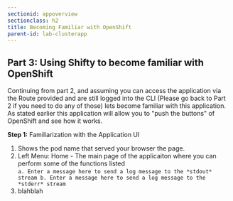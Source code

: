 ```yaml
---
sectionid: appoverview
sectionclass: h2
title: Becoming Familiar with OpenShift
parent-id: lab-clusterapp
---
```


## Part 3: Using Shifty to become familiar with OpenShift


Continuing from part 2, and assuming you can access the application via the Route provided and are still logged into the CLI (Please go back to Part 2 if you need to do any of those) lets become familiar with this application.  As stated earlier this application will allow you to "push the buttons" of OpenShift and see how it works.

**Step 1:** Familiarization with the Application UI
  1. Shows the pod name that served your browser the page.
  2. Left Menu: Home - The main page of the applicaiton where you can perform some of the functions listed<br>
    ```a. Enter a message here to send a log message to the *stdout* stream
    b. Enter a message here to send a log message to the *stderr* stream```
  3. blahblah
